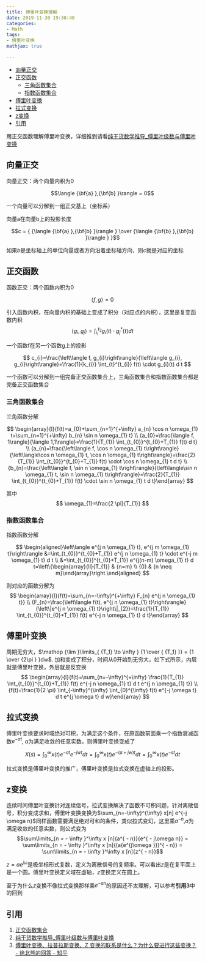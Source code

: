```yaml
---
title: 傅里叶变换理解
date: 2019-11-30 19:38:48
categories:
- Math
tags:
- 傅里叶变换
mathjax: true

---
```


<!-- @import "[TOC]" {cmd="toc" depthFrom=2 depthTo=3 orderedList=false} -->

<!-- code_chunk_output -->

- [向量正交](#向量正交)
- [正交函数](#正交函数)
  - [三角函数集合](#三角函数集合)
  - [指数函数集合](#指数函数集合)
- [傅里叶变换](#傅里叶变换)
- [拉式变换](#拉式变换)
- [z变换](#z变换)
- [引用](#引用)

<!-- /code_chunk_output -->

用正交函数理解傅里叶变换，详细推到请看[纯干货数学推导_傅里叶级数与傅里叶变换](https://www.bilibili.com/video/av34364399/?spm_id_from=333.788.videocard.0)

## 向量正交
向量正交：两个向量内积为0

$$\langle {\bf{a} },{\bf{b} }\rangle  = 0$$

一个向量可以分解到一组正交基上（坐标系）

向量a在向量b上的投影长度

$$c = { {\langle {\bf{a} },{\bf{b} }\rangle } \over {\langle {\bf{b} },{\bf{b} }\rangle } }$$

如果$b$是坐标轴上的单位向量或者方向沿着坐标轴方向，则$c$就是对应的坐标

## 正交函数
函数正交：两个函数内积为0

$$\langle f,g\rangle  = 0$$

引入函数内积，在向量内积的基础上变成了积分（对应点的内积），这里是复变函数内积
$$
\left\langle g_{i}, g_{j}\right\rangle=\int_{i_{i}}^{t_{2}} g_{i}(t) \cdot g_{j}^{*}(t) d t
$$


一个函数f在另一个函数g上的投影

$$
c_{i}=\frac{\left\langle f, g_{i}\right\rangle}{\left\langle g_{i}, g_{i}\right\rangle}=\frac{1}{k_{i}} \int_{t}^{t_{i}} f(t) \cdot g_{i}(t) d t
$$

一个函数可以分解到一组完备正交函数集合上，三角函数集合和指数函数集合都是完备正交函数集合

### 三角函数集合
三角函数分解

$$
\begin{array}{l}{f(t)=a_{0}+\sum_{n=1}^{+\infty} a_{n} \cos n \omega_{1} t+\sum_{n=1}^{+\infty} b_{n} \sin n \omega_{1} t} \\ {a_{0}=\frac{\langle f, 1\rangle}{\langle 1,1\rangle}=\frac{1}{T_{1}} \int_{t_{0}}^{t_{0}+T_{1}} f(t) d t} \\ {a_{n}=\frac{\left\langle f, \cos n \omega_{1} t\right\rangle}{\left\langle\cos n \omega_{1} t, \cos n \omega_{1} t\right\rangle}=\frac{2}{T_{1}} \int_{t_{0}}^{t_{0}+T_{1}} f(t) \cdot \cos n \omega_{1} t d t} \\ {b_{n}=\frac{\left\langle f, \sin n \omega_{1} t\right\rangle}{\left\langle\sin n \omega_{1} t, \sin n \omega_{1} t\right\rangle}=\frac{2}{T_{1}} \int_{t_{0}}^{t_{0}+T_{1}} f(t) \cdot \sin n \omega_{1} t d t}\end{array}
$$

其中
$$
\omega_{1}=\frac{2 \pi}{T_{1}}
$$

### 指数函数集合
指数函数分解

$$
\begin{aligned}\left\langle e^{j n \omega_{1} t}, e^{j m \omega_{1} t}\right\rangle &=\int_{t_{0}}^{t_{0}+T_{1}} e^{j n \omega_{1} t} \cdot e^{-j m \omega_{1} t} d t \\ &=\int_{t_{0}}^{t_{0}+T_{1}} e^{j(n-m) \omega_{1} t} d t=\left\{\begin{array}{ll}{T_{1}} & {n=m} \\ {0} & {n \neq m}\end{array}\right.\end{aligned}
$$

则对应的函数分解为
$$
\begin{array}{l}{f(t)=\sum_{n=-\infty}^{+\infty} F_{n} e^{j n \omega_{1} t}} \\ {F_{n}=\frac{\left\langle f(t), e^{j n \omega_{1} t}\right\rangle}{\left\|e^{j n \omega_{1} t}\right\|_{2}}=\frac{1}{T_{1}} \int_{t_{0}}^{t_{0}+T_{1}} f(t) e^{-j n \omega_{1} t} d t}\end{array}
$$

## 傅里叶变换
周期无穷大，$\mathop {\lim }\limits_{ {T_1} \to \infty } {1 \over { {T_1} }} = {1 \over {2\pi } }dw$. 加和变成了积分，时间从0开始到无穷大，如下式所示，内层就是傅里叶变换，外层就是反变换
$$
\begin{array}{l}{f(t)=\sum_{n=-\infty}^{+\infty} \frac{1}{T_{1}} \int_{t_{0}}^{t_{0}+T_{1}} f(t) e^{-j n \omega_{1} t} d t e^{j n \omega_{1} t}} \\ {f(t)=\frac{1}{2 \pi} \int_{-\infty}^{\infty} \int_{0}^{\infty} f(t) e^{-j \omega t} d t e^{j \omega t} d w}\end{array}
$$

## 拉式变换
傅里叶变换要求时域绝对可积，为满足这个条件，在原函数前面乘一个指数衰减函数${e^{ - at}}$, $a$为满足收敛的任意实数。则傅里叶变换变成了

$$X(s) = \int_0^\infty  x (t){e^{ - at}}{e^{ - jwt}}dt = \int_0^\infty  x (t){e^{ - (a + jw)t}}dt = \int_0^\infty  x (t){e^{ - st}}dt$$

拉式变换是傅里叶变换的推广，傅里叶变换是拉式变换在虚轴上的投影。

## z变换
连续时间傅里叶变换针对连续信号，拉式变换解决了函数不可积问题，针对离散信号，积分变成求和，傅里叶变换变换为$\sum_{n=-\infty}^{\infty} x[n] e^{-j \omega n}$同样函数需要满足绝对可和的条件，类似拉式变幻，这里乘${a^{ - n}}$,$a$为满足收敛的任意实数，则公式变为
$$\sum\limits_{n =  - \infty }^\infty  x [n]{a^{ - n}}{e^{ - j\omega n}} = \sum\limits_{n =  - \infty }^\infty  x [n]{(a{e^{j\omega }})^{ - n}} = \sum\limits_{n =  - \infty }^\infty  x [n]{z^{ - n}}$$

$z = a{e^{j\omega }}$是极坐标形式复数，定义为离散信号的复频率。可以看出$z$是在复平面上是一个圆。傅里叶变换定义域在虚轴，$z$变换定义在圆上。

至于为什么$z$变换不像拉式变换那样乘${e^{ - an}}$的原因还不太理解，可以参考**引用3**中的回到




## 引用
1. [正交函数集合](https://blog.csdn.net/Einstellung/article/details/77478203)
2. [纯干货数学推导_傅里叶级数与傅里叶变换](https://www.bilibili.com/video/av34364399/?spm_id_from=333.788.videocard.0)
3. [傅里叶变换、拉普拉斯变换、Z 变换的联系是什么？为什么要进行这些变换？ - 徐北熊的回答 - 知乎](https://www.zhihu.com/question/22085329/answer/103926934)
